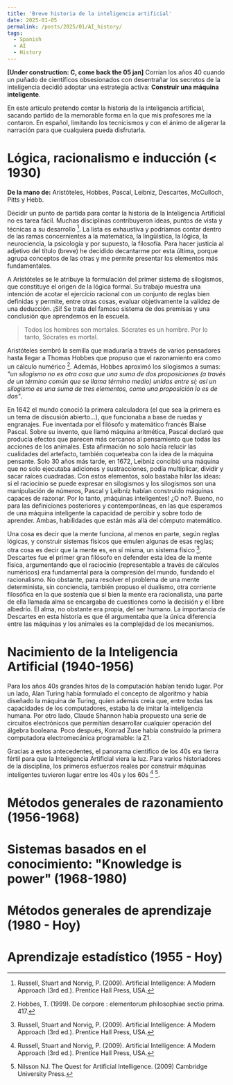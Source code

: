 ```yaml
---
title: 'Breve historia de la inteligencia artificial'
date: 2025-01-05
permalink: /posts/2025/01/AI_history/
tags:
  - Spanish
  - AI
  - History
---
```


**[Under construction: C, come back the 05 jan]** Corrían los años 40 cuando un puñado de científicos obsesionados con desentrañar los secretos de la inteligencia decidió adoptar una estrategia activa: **Construir una máquina inteligente**.

En este artículo pretendo contar la historia de la inteligencia artificial, sacando partido de la memorable forma en la que mis profesores me la contaron. En español, limitando los tecnicismos y con el ánimo de aligerar la narración para que cualquiera pueda disfrutarla.

Lógica, racionalismo e inducción (< 1930)
======
**De la mano de:** Aristóteles, Hobbes, Pascal, Leibniz, Descartes, McCulloch, Pitts y Hebb.

Decidir un punto de partida para contar la historia de la Inteligencia Artificial no es tarea fácil. Muchas disciplinas contribuyeron ideas, puntos de vista y técnicas a su desarrollo [^1]. La lista es exhaustiva y podríamos contar dentro de las ramas concernientes a la matemática, la lingüística, la lógica, la neurociencia, la psicología y por supuesto, la filosofía. Para hacer justicia al adjetivo del título (breve) 
he decidido decantarme por esta última, porque agrupa conceptos de las otras y me permite presentar los elementos más fundamentales.

A Aristóteles se le atribuye la formulación del primer sistema de silogismos, que constituye el origen de la lógica formal. Su trabajo muestra una intención de acotar el ejercicio racional con un conjunto de reglas bien definidas y permite, entre otras cosas, evaluar objetivamente la validez de una deducción. ¡Si! Se trata del famoso sistema de dos premisas y una conclusión que aprendemos en la escuela.

> Todos los hombres son mortales. Sócrates es un hombre. Por lo tanto, Sócrates es mortal.

Aristóteles sembró la semilla que maduraría a través de varios pensadores hasta llegar a Thomas Hobbes que propuso que el razonamiento era como un cálculo numérico [^2]. Además, Hobbes aproximó los silogismos a sumas: *"un silogismo no es otra cosa que una suma de dos proposiciones (a través de un término común que se llama término medio) unidas entre sí; así un silogismo es una suma de tres elementos, como una proposición lo es de dos"*.

En 1642 el mundo conoció la primera calculadora (el que sea la primera es un tema de discusión abierto...), que funcionaba a base de ruedas y engranajes. Fue inventada por el filósofo y matemático francés Blaise Pascal. Sobre su invento, que llamó máquina aritmética, Pascal declaró que producía efectos que parecen más cercanos al pensamiento que todas las acciones de los animales. Esta afirmación no solo hacía relucir las cualidades del artefacto, también coqueteaba con la idea de la máquina pensante. Solo 30 años más tarde, en 1672, Leibniz concibió una máquina que no solo ejecutaba adiciones y sustracciones, podía multiplicar, dividir y sacar raíces cuadradas. Con estos elementos, solo bastaba hilar las ideas: si el raciocinio se puede expresar en silogismos y los silogismos son una manipulación de números, Pascal y Leibniz habían construido máquinas capaces de razonar. Por lo tanto, ¡máquinas inteligentes! ¿O no?. Bueno, no para las definiciones posteriores y contemporáneas, en las que esperamos de una máquina inteligente la capacidad de percibir y sobre todo de aprender. Ambas, habilidades que están más allá del cómputo matemático.  

Una cosa es decir que la mente funciona, al menos en parte, según reglas lógicas, y construir sistemas físicos que emulen algunas de esas reglas; otra cosa es decir que la mente es, en sí misma, un sistema físico [^1]. Descartes fue el primer gran filósofo en defender esta idea de la mente física, argumentando que el raciocinio (representable a través de cálculos numéricos) era fundamental para la compresión del mundo, fundando el racionalismo. No obstante, para resolver el problema de una mente determinista, sin conciencia, también propuso el dualismo, otra corriente filosófica en la que sostenía que si bien la mente era racionalista, una parte de ella llamada alma se encargaba de cuestiones como la decisión y el libre albedrío. El alma, no obstante era propia, del ser humano. La importancia de Descartes en esta historia es que él argumentaba que la única diferencia entre las máquinas y los animales es la complejidad de los mecanismos.

<!---
#TODO: Finish this first section
--->


Nacimiento de la Inteligencia Artificial (1940-1956)
======
Para los años 40s grandes hitos de la computación habían tenido lugar. Por un lado, Alan Turing había formulado el concepto de algoritmo y había diseñado la máquina de Turing, quien además creía que, entre todas las capacidades de los computadores, estaba la de imitar la inteligencia humana. Por otro lado, Claude Shannon había propuesto una serie de circuitos electrónicos que permitían desarrollar cualquier operación del álgebra booleana. Poco después, Konrad Zuse había construido la primera computadora electromecánica programable: la Z1.
<!---
#TODO: Links for the TM and for the Z1 ?
--->

Gracias a estos antecedentes, el panorama científico de los 40s era tierra fértil para que la Inteligencia Artificial viera la luz. Para varios historiadores de la disciplina, los primeros esfuerzos reales por construir máquinas inteligentes tuvieron lugar entre los 40s y los 60s [^1] [^3].



Métodos generales de razonamiento (1956-1968)
======

Sistemas basados en el conocimiento: "Knowledge is power" (1968-1980)
======

Métodos generales de aprendizaje (1980 - Hoy)
======

Aprendizaje estadístico (1955 - Hoy)
======

[^1]: Russell, Stuart and Norvig, P. (2009). Artificial Intelligence: A Modern Approach (3rd ed.). Prentice Hall Press, USA.

[^2]: Hobbes, T. (1999). De corpore : elementorum philosophiae sectio prima. 417.

[^3]: Nilsson NJ. The Quest for Artificial Intelligence. (2009) Cambridge University Press.


